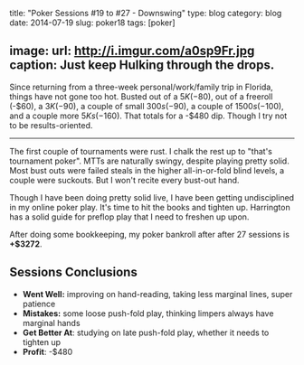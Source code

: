 title: "Poker Sessions #19 to #27 - Downswing"
type: blog
category: blog
date: 2014-07-19
slug: poker18
tags: [poker]

image:
    url: http://i.imgur.com/a0sp9Fr.jpg
    caption: Just keep Hulking through the drops.
---

Since returning from a three-week personal/work/family trip in Florida, things
have not gone too hot. Busted out of a $5K (-$80), out of a freeroll (-$60),
a $3K (-$90), a couple of small $300s (-$90), a couple of $1500s (-$100), and
a couple more $5Ks (-$160). That totals for a -$480 dip. Though I try not to be
results-oriented.

---

The first couple of tournaments were rust. I chalk the rest up to "that's
tournament poker". MTTs are naturally swingy, despite playing pretty solid.
Most bust outs were failed steals in the higher all-in-or-fold  blind levels,
a couple were suckouts. But I won't recite every bust-out hand.

Though I have been doing pretty solid live, I have been getting undisciplined
in my online poker play. It's time to hit the books and tighten up.
Harrington has a solid guide for preflop play that I need to freshen up upon.

After doing some bookkeeping, my poker bankroll after after 27 sessions is
**+$3272**.

## Sessions Conclusions

- **Went Well:** improving on hand-reading, taking less marginal lines, super patience
- **Mistakes:** some loose push-fold play, thinking limpers always have marginal hands
- **Get Better At**: studying on late push-fold play, whether it needs to tighten up
- **Profit**: -$480
